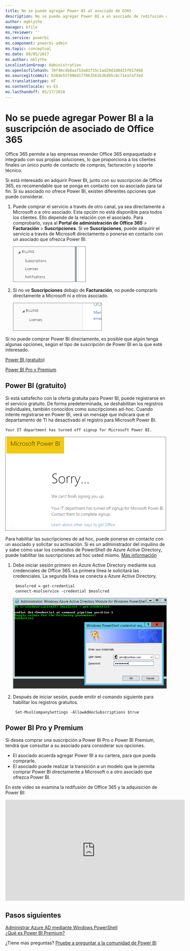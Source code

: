 ```yaml
---
title: No se puede agregar Power BI al asociado de O365
description: No se puede agregar Power BI a un asociado de redifusión web de Office 365. El modelo de redifusión web es un modelo de compra usado por Office 365.
author: mgblythe
manager: kfile
ms.reviewer: ''
ms.service: powerbi
ms.component: powerbi-admin
ms.topic: conceptual
ms.date: 09/05/2017
ms.author: mblythe
LocalizationGroup: Administration
ms.openlocfilehash: 39f40c4b8aaf53e81f15c1ad29d1d8425f017468
ms.sourcegitcommit: 638de55f996d177063561b36d95c8c71ea7af3ed
ms.translationtype: HT
ms.contentlocale: es-ES
ms.lasthandoff: 05/17/2018
---
```

# <a name="unable-to-add-power-bi-to-office-365-partner-subscription"></a>No se puede agregar Power BI a la suscripción de asociado de Office 365
Office 365 permite a las empresas revender Office 365 empaquetado e integrado con sus propias soluciones, lo que proporciona a los clientes finales un único punto de contacto de compras, facturación y soporte técnico.

Si está interesado en adquirir Power BI, junto con su suscripción de Office 365, es recomendable que se ponga en contacto con su asociado para tal fin. Si su asociado no ofrece Power BI, existen diferentes opciones que puede considerar.

1. Puede comprar el servicio a través de otro canal, ya sea directamente a Microsoft o a otro asociado. Esta opción no está disponible para todos los clientes. Ello depende de la relación con el asociado. Para comprobarlo, vaya al **Portal de administración de Office 365** > **Facturación** > **Suscripciones**. Si ve **Suscripciones**, puede adquirir el servicio a través de Microsoft directamente o ponerse en contacto con un asociado que ofrezca Power BI.
   
    ![](media/service-admin-syndication-partner/billingsub.png)
2. Si no ve **Suscripciones** debajo de **Facturación**, no puede comprarlo directamente a Microsoft ni a otros asociado. 
   
   ![](media/service-admin-syndication-partner/billing.png)

Si no puede comprar Power BI directamente, es posible que algún tenga algunas opciones, según el tipo de suscripción de Power BI en la que esté interesado.

[Power BI (gratuito)](#power-bi-free)

[Power BI Pro y Premium](#power-bi-pro)

## <a name="power-bi-free"></a>Power BI (gratuito)
Si está satisfecho con la oferta gratuita para Power BI, puede registrarse en el servicio gratuito. De forma predeterminada, se deshabilitan los registros individuales, también conocidos como suscripciones ad-hoc. Cuando intente registrarse en Power BI, verá un mensaje que indicará que el departamento de TI ha desactivado el registro para Microsoft Power BI.

    Your IT department has turned off signup for Microsoft Power BI.

![](media/service-admin-syndication-partner/sorry.png)

Para habilitar las suscripciones de ad hoc, puede ponerse en contacto con un asociado y solicitar su activación. Si es un administrador del inquilino de y sabe cómo usar los comandos de PowerShell de Azure Active Directory, puede habilitar las suscripciones ad hoc usted mismo. [Más información](https://technet.microsoft.com/library/jj151815.aspx)

1. Debe iniciar sesión primero en Azure Active Directory mediante sus credenciales de Office 365. La primera línea le solicitará las credenciales. La segunda línea se conecta a Azure Active Directory.
   
        $msolcred = get-credential
        connect-msolservice -credential $msolcred
   
    ![](media/service-admin-syndication-partner/aad-signin.png)
2. Después de iniciar sesión, puede emitir el comando siguiente para habilitar los registros gratuitos.
   
        Set-MsolCompanySettings -AllowAdHocSubscriptions $true

## <a name="power-bi-pro-and-premium"></a>Power BI Pro y Premium
Si desea comprar una suscripción a Power BI Pro o Power BI Premium, tendrá que consultar a su asociado para considerar sus opciones.

* El asociado acuerda agregar Power BI a su cartera, para que pueda comprarle.
* El asociado puede realizar la transición a un modelo que le permita comprar Power BI directamente a Microsoft o a otro asociado que ofrezca Power BI.

En este vídeo se examina la redifusión de Office 365 y la adquisición de Power BI:

<iframe width="560" height="315" src="https://www.youtube.com/embed/C357phT94A8" frameborder="0" allowfullscreen></iframe>

## <a name="next-steps"></a>Pasos siguientes
[Administrar Azure AD mediante Windows PowerShell](https://technet.microsoft.com/library/jj151815.aspx)  
[¿Qué es Power BI Premium?](service-premium.md)

¿Tiene más preguntas? [Pruebe a preguntar a la comunidad de Power BI](http://community.powerbi.com/)

